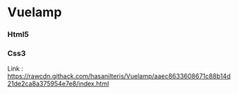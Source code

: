 # Vuelamp

### Html5
### Css3 

Link : https://rawcdn.githack.com/hasanilteris/Vuelamp/aaec8633608671c88b14d21de2ca8a375954e7e8/index.html
